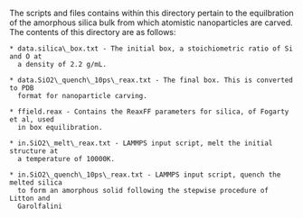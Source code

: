 The scripts and files contains within this directory pertain to the equilbration of
the amorphous silica bulk from which atomistic nanoparticles are carved. The contents
of this directory are as follows:

    * data.silica\_box.txt - The initial box, a stoichiometric ratio of Si and O at
      a density of 2.2 g/mL.

    * data.SiO2\_quench\_10ps\_reax.txt - The final box. This is converted to PDB
      format for nanoparticle carving.

    * ffield.reax - Contains the ReaxFF parameters for silica, of Fogarty et al, used
      in box equilibration.

    * in.SiO2\_melt\_reax.txt - LAMMPS input script, melt the initial structure at
      a temperature of 10000K.

    * in.SiO2\_quench\_10ps\_reax.txt - LAMMPS input script, quench the melted silica
      to form an amorphous solid following the stepwise procedure of Litton and
      Garolfalini
